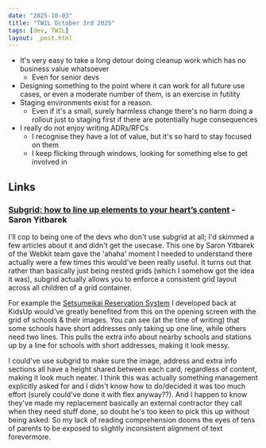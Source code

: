 ```yaml
---
date: "2025-10-03"
title: "TWIL October 3rd 2025"
tags: [dev, TWIL]
layout: _post.html
---
```


- It's very easy to take a long detour doing cleanup work which has no business value whatsoever
  - Even for senior devs
- Designing something to the point where it can work for all future use cases, or even a moderate number of them, is an exercise in futility
- Staging environments exist for a reason.
  - Even if it's a small, surely harmless change there's no harm doing a rollout just to staging first if there are potentially huge consequences
- I really do not enjoy writing ADRs/RFCs
  - I recognise they have a lot of value, but it's so hard to stay focused on them
  - I keep flicking through windows, looking for something else to get involved in

## Links

### [Subgrid: how to line up elements to your heart’s content](https://webkit.org/blog/17339/subgrid-how-to-line-up-elements-to-your-hearts-content/) - Saron Yitbarek

I'll cop to being one of the devs who don't use subgrid at all; I'd skimmed a few articles about it and didn't get the usecase. This one by Saron Yitbarek of the Webkit team gave the 'ahaha' moment I needed to understand there actually were a few times this would've been really useful. It turns out that rather than basically just being nested grids (which I somehow got the idea it was), subgrid actually allows you to enforce a consistent grid layout across all children of a grid container.

For example the [Setsumeikai Reservation System](https://kids-up.jp/entry/#/school_list) I developed back at KidsUp would've greatly benefited from this on the opening screen with the grid of schools & their images. You can see (at the time of writing) that some schools have short addresses only taking up one line, while others need two lines. This pulls the extra info about nearby schools and stations up by a line for schools with short addresses, making it look messy.

I could've use subgrid to make sure the image, address and extra info sections all have a height shared between each card, regardless of content, making it look much neater. I think this was actually something management explicitly asked for and I didn't know how to do/decided it was too much effort (surely could've done it with flex anyway??). And I happen to know they've made my replacement basically an external contractor they call when they need stuff done, so doubt he's too keen to pick this up without being asked. So my lack of reading comprehension dooms the eyes of tens of parents to be exposed to slightly inconsistent alignment of text forevermore.
